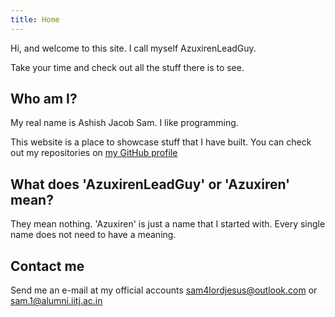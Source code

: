 ```yaml
---
title: Home
---
```



Hi, and welcome to this site. I call myself AzuxirenLeadGuy.

Take your time and check out all the stuff there is to see.

## Who am I?

My real name is Ashish Jacob Sam. I like programming.

This website is a place to showcase stuff that I have built. You can check out my repositories on [my GitHub profile](https://github.com/AzuxirenLeadGuy)

## What does 'AzuxirenLeadGuy' or 'Azuxiren' mean?

They mean nothing. 'Azuxiren' is just a name that I started with. Every single name does not need to have a meaning. 

## Contact me
Send me an e-mail at my official accounts sam4lordjesus@outlook.com or sam.1@alumni.iitj.ac.in 